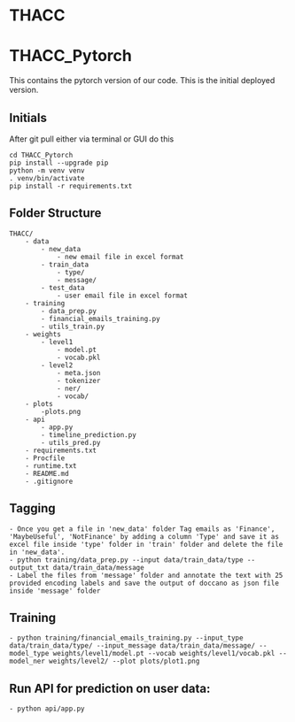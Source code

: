 # THACC

# THACC_Pytorch
This contains the pytorch version of our code. This is the initial deployed version.

## Initials
After git pull either via terminal or GUI do this

```
cd THACC_Pytorch
pip install --upgrade pip
python -m venv venv
. venv/bin/activate
pip install -r requirements.txt
```

## Folder Structure
```
THACC/
    - data
        - new_data
            - new email file in excel format
        - train_data
            - type/
            - message/
        - test_data
            - user email file in excel format
    - training
        - data_prep.py
        - financial_emails_training.py
        - utils_train.py
    - weights
        - level1
            - model.pt
            - vocab.pkl
        - level2
            - meta.json
            - tokenizer
            - ner/
            - vocab/
    - plots
        -plots.png
    - api
        - app.py
        - timeline_prediction.py
        - utils_pred.py
    - requirements.txt
    - Procfile
    - runtime.txt
    - README.md
    - .gitignore
```

## Tagging

```
- Once you get a file in 'new_data' folder Tag emails as 'Finance', 'MaybeUseful', 'NotFinance' by adding a column 'Type' and save it as excel file inside 'type' folder in 'train' folder and delete the file in 'new_data'.
- python training/data_prep.py --input data/train_data/type --output_txt data/train_data/message
- Label the files from 'message' folder and annotate the text with 25 provided encoding labels and save the output of doccano as json file inside 'message' folder
```

## Training
```
- python training/financial_emails_training.py --input_type data/train_data/type/ --input_message data/train_data/message/ --model_type weights/level1/model.pt --vocab weights/level1/vocab.pkl --model_ner weights/level2/ --plot plots/plot1.png
```

## Run API for prediction on user data:
```
- python api/app.py
```
